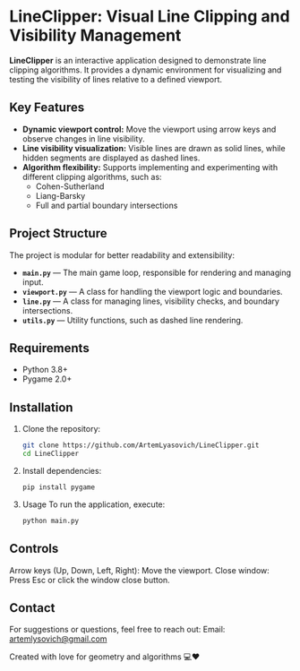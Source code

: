 # LineClipper: Visual Line Clipping and Visibility Management

**LineClipper** is an interactive application designed to demonstrate line clipping algorithms. It provides a dynamic environment for visualizing and testing the visibility of lines relative to a defined viewport.

## Key Features
- **Dynamic viewport control:** Move the viewport using arrow keys and observe changes in line visibility.
- **Line visibility visualization:** Visible lines are drawn as solid lines, while hidden segments are displayed as dashed lines.
- **Algorithm flexibility:** Supports implementing and experimenting with different clipping algorithms, such as:
  - Cohen-Sutherland
  - Liang-Barsky
  - Full and partial boundary intersections

## Project Structure
The project is modular for better readability and extensibility:
- **`main.py`** — The main game loop, responsible for rendering and managing input.
- **`viewport.py`** — A class for handling the viewport logic and boundaries.
- **`line.py`** — A class for managing lines, visibility checks, and boundary intersections.
- **`utils.py`** — Utility functions, such as dashed line rendering.

## Requirements
- Python 3.8+
- Pygame 2.0+

## Installation
1. Clone the repository:
   ```bash
   git clone https://github.com/ArtemLyasovich/LineClipper.git
   cd LineClipper
   ```
2. Install dependencies:
   ```bash
   pip install pygame
   ```
3. Usage
To run the application, execute:
   ```bash
   python main.py
   ```

## Controls
Arrow keys (Up, Down, Left, Right): Move the viewport.
Close window: Press Esc or click the window close button.

## Contact
For suggestions or questions, feel free to reach out:
Email: artemlysovich@gmail.com

Created with love for geometry and algorithms 💻❤️
